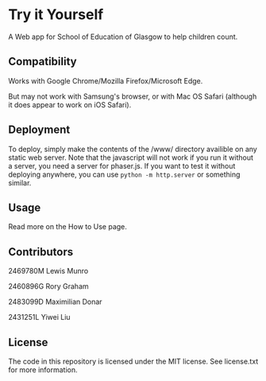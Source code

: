 # Try it Yourself

A Web app for School of Education of Glasgow to help children count.

## Compatibility

Works with Google Chrome/Mozilla Firefox/Microsoft Edge.

But may not work with Samsung's browser, or with Mac OS Safari (although it does appear to work on iOS Safari).

## Deployment

To deploy, simply make the contents of the /www/ directory availible on any static web server.
Note that the javascript will not work if you run it without a server, you need a server for phaser.js.
If you want to test it without deploying anywhere, you can use `python -m http.server` or something similar.

## Usage

Read more on the How to Use page.

## Contributors

2469780M Lewis Munro

2460896G Rory Graham

2483099D Maximilian Donar

2431251L Yiwei Liu

## License

The code in this repository is licensed under the MIT license. See license.txt for more information.